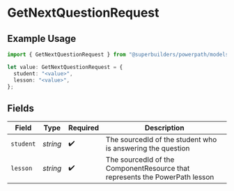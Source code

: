 # GetNextQuestionRequest

## Example Usage

```typescript
import { GetNextQuestionRequest } from "@superbuilders/powerpath/models/operations";

let value: GetNextQuestionRequest = {
  student: "<value>",
  lesson: "<value>",
};
```

## Fields

| Field                                                                       | Type                                                                        | Required                                                                    | Description                                                                 |
| --------------------------------------------------------------------------- | --------------------------------------------------------------------------- | --------------------------------------------------------------------------- | --------------------------------------------------------------------------- |
| `student`                                                                   | *string*                                                                    | :heavy_check_mark:                                                          | The sourcedId of the student who is answering the question                  |
| `lesson`                                                                    | *string*                                                                    | :heavy_check_mark:                                                          | The sourcedId of the ComponentResource that represents the PowerPath lesson |